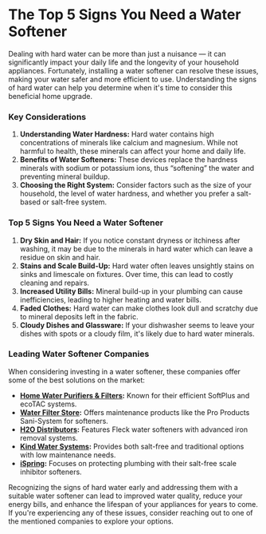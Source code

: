 # The Top 5 Signs You Need a Water Softener

Dealing with hard water can be more than just a nuisance — it can significantly impact your daily life and the longevity of your household appliances. Fortunately, installing a water softener can resolve these issues, making your water safer and more efficient to use. Understanding the signs of hard water can help you determine when it's time to consider this beneficial home upgrade.

### Key Considerations

1. **Understanding Water Hardness:** Hard water contains high concentrations of minerals like calcium and magnesium. While not harmful to health, these minerals can affect your home and daily life.
2. **Benefits of Water Softeners:** These devices replace the hardness minerals with sodium or potassium ions, thus “softening” the water and preventing mineral buildup.
3. **Choosing the Right System:** Consider factors such as the size of your household, the level of water hardness, and whether you prefer a salt-based or salt-free system.

### Top 5 Signs You Need a Water Softener

1. **Dry Skin and Hair:** If you notice constant dryness or itchiness after washing, it may be due to the minerals in hard water which can leave a residue on skin and hair.
2. **Stains and Scale Build-Up:** Hard water often leaves unsightly stains on sinks and limescale on fixtures. Over time, this can lead to costly cleaning and repairs.
3. **Increased Utility Bills:** Mineral build-up in your plumbing can cause inefficiencies, leading to higher heating and water bills.
4. **Faded Clothes:** Hard water can make clothes look dull and scratchy due to mineral deposits left in the fabric.
5. **Cloudy Dishes and Glassware:** If your dishwasher seems to leave your dishes with spots or a cloudy film, it's likely due to hard water minerals.

### Leading Water Softener Companies

When considering investing in a water softener, these companies offer some of the best solutions on the market:

- **[Home Water Purifiers & Filters](/dir/home_water_purifiers__filters):** Known for their efficient SoftPlus and ecoTAC systems.
- **[Water Filter Store](/dir/water_filter_store):** Offers maintenance products like the Pro Products Sani-System for softeners.
- **[H2O Distributors](/dir/h2o_distributors):** Features Fleck water softeners with advanced iron removal systems.
- **[Kind Water Systems](/dir/kind_water_systems):** Provides both salt-free and traditional options with low maintenance needs.
- **[iSpring](/dir/ispring):** Focuses on protecting plumbing with their salt-free scale inhibitor softeners.

Recognizing the signs of hard water early and addressing them with a suitable water softener can lead to improved water quality, reduce your energy bills, and enhance the lifespan of your appliances for years to come. If you're experiencing any of these issues, consider reaching out to one of the mentioned companies to explore your options.